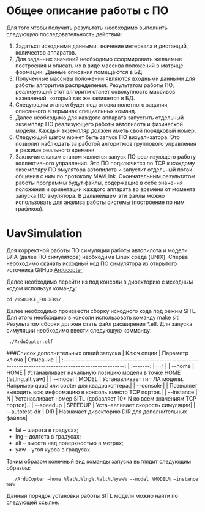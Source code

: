 # Общее описание работы с ПО

Для того чтобы получить результаты необходимо выполнить следующую последовательность действий:

1.	Задаться исходными данными: значение интервала и дистанций, количество аппаратов.
2.	Для заданных значений необходимо сформировать желаемые построения и описать их в виде массива положений в матрице формации. Данные описания помещаются в БД.
3.	Полученные массивы положений являются входными данными для работы алгоритма распределения. Результатом работы ПО, реализующий этот алгоритм станет совокупность массивов назначений, который так же запишется в БД.
4.	Следующим этапом будет подготовка полетного задания, описанного в терминах специальных команд.
5.	Далее необходимо для каждого аппарата запустить отдельный экземпляр ПО реализующего работы автопилота и физической модели. Каждый экземпляр должен иметь свой порядковый номер.
6.	Следующий шагом может быть запуск ПО визуализатора. Это позволит наблюдать за работой алгоритмов группового управления в режиме реального времени.
7.	Заключительным этапом является запуск ПО реализующего работу коллективного управления. Это ПО подключится по TCP к каждому экземпляру ПО эмулятора автопилота и запустит отдельный поток общения с ним по протоколу MAVLink. Окончательным результатом работы программы будут файлы, содержащие в себе значения положения и ориентации каждого аппарата во времени от момента запуска ПО эмулятора. В дальнейшем эти файлы можно использовать для анализа работы системы (построение по ним графиков).

# UavSimulation
Для корректной работы ПО симуляции работы автопилота и модели БЛА (далее ПО симулятора) необходима Linux среда (UNIX).
Сперва необходимо скачать исходный код ПО симулятора из открытого источника GitHub [Arducopter][]
 
Далее необходимо перейти из под консоли в директорию с исходным кодом используя команду: 
  
    cd /%SOURCE_FOLDER%/
Далее необходимо произвести сборку исходного кода под режим SITL. Для этого необходимо в консоли использовать команду
    make sitl
Результатом сборки должен стать файл расширения *.elf.
Для запуска симуляции необходимо ввести следующую комманду:

     ./ArduCopter.elf 
###Список дополнительных опций запуска
| Ключ опции      | Параметр ключа | Описание |
| :-------------------------------------------------------------------------------------------------------: | :-------: |---: |
|  --home	        | HOME     |  	Устанавливает начальную позицию модели в точке HOME (lat,lng,alt,yaw) |
|  --model	      |     MODEL   | 	    Устанавливает тип ЛА модели. Например quad или copter для квадракоптера.|
|  --console	    |	         |  Позволяет выводить всю информацию в консоль вместо TCP портов.|
|  --instance	    | N	         |      Устанавливает номер SITL (добавляет 10* N ко всем значениям TCP портов).|
|  --speedup	    | SPEEDUP     |      Устанавливает скорость симуляции|
|  --autotest-dir |	DIR	     |  Назначает директорию DIR для дополнительных файлов|

 * lat – широта в градусах;
 * lng – долгота в градусах; 
 * alt – высота над поверхностью в метрах;
 * yaw – угол курса в градусах.

Таким образом конечный вид команды запуска выглядит следующим образом:
 
      ./ArduCopter –home %lat%,%lng%,%alt%,%yaw% --model %MODEL% –instance %N%
      
Данный порядок установки работы SITL модели можно найти по следующей [ссылке][27].

[Arducopter]: https://github.com/diydrones/ardupilot 
[27]: http://dev.ardupilot.com/wiki/sitl-native-on-windows/

